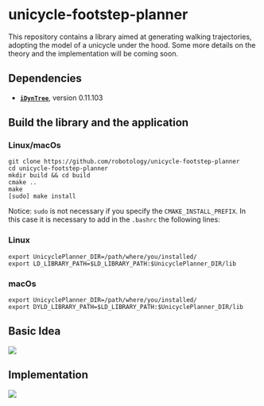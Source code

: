 # unicycle-footstep-planner
This repository contains a library aimed at generating walking trajectories, adopting the model of a unicycle under the hood. Some more details on the theory and the implementation will be coming soon.

## Dependencies

- **[``iDynTree``](https://github.com/robotology/idyntree)**, version 0.11.103

## Build the library and the application
### Linux/macOs
```
git clone https://github.com/robotology/unicycle-footstep-planner
cd unicycle-footstep-planner
mkdir build && cd build
cmake ..
make
[sudo] make install
```
Notice: ``sudo`` is not necessary if you specify the ``CMAKE_INSTALL_PREFIX``. In this case it is necessary to add in the ``.bashrc`` the following lines:
### Linux
```
export UnicyclePlanner_DIR=/path/where/you/installed/
export LD_LIBRARY_PATH=$LD_LIBRARY_PATH:$UnicyclePlanner_DIR/lib
```

### macOs
```
export UnicyclePlanner_DIR=/path/where/you/installed/
export DYLD_LIBRARY_PATH=$LD_LIBRARY_PATH:$UnicyclePlanner_DIR/lib
```
## Basic Idea
<img src="https://user-images.githubusercontent.com/18591940/35742336-68cbf374-083a-11e8-8393-c0a5ea268866.gif">

## Implementation
<img src="https://user-images.githubusercontent.com/18591940/35742348-71071cb2-083a-11e8-97a7-3577d997df8f.gif">
